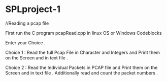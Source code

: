 # SPLproject-1

//Reading a pcap file

First run the C program pcapRead.cpp in linux OS or Windows Codeblocks

Enter your Choice .

Choice 1 : Read the full Pcap File in Character and Integers and Print them on the Screen and in text file .

Choice 2 : Read the Individual Packets in PCAP file and Print them on the Screen and in text file .
           Additionally read and count the packet numbers . 

